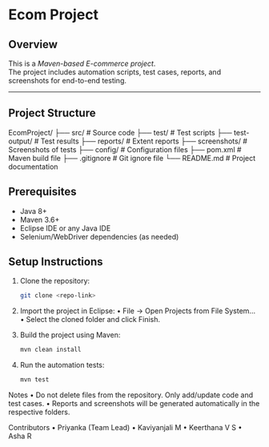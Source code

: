# Ecom Project

## Overview
This is a *Maven-based E-commerce project*.  
The project includes automation scripts, test cases, reports, and screenshots for end-to-end testing.

---

## Project Structure

EcomProject/
├── src/                  # Source code
├── test/                 # Test scripts
├── test-output/          # Test results
├── reports/              # Extent reports
├── screenshots/          # Screenshots of tests
├── config/               # Configuration files
├── pom.xml               # Maven build file
├── .gitignore            # Git ignore file
└── README.md             # Project documentation


## Prerequisites
- Java 8+  
- Maven 3.6+  
- Eclipse IDE or any Java IDE  
- Selenium/WebDriver dependencies (as needed)


## Setup Instructions
1. Clone the repository:
   ```bash
   git clone <repo-link>


2.	Import the project in Eclipse:
	•	File → Open Projects from File System…
	•	Select the cloned folder and click Finish.
3.	Build the project using Maven:

    ``` bash
    mvn clean install

4.	Run the automation tests:

    ```bash
    mvn test

Notes
	•	Do not delete files from the repository. Only add/update code and test cases.
	•	Reports and screenshots will be generated automatically in the respective folders.
 
Contributors
	•	Priyanka (Team Lead)
	•	Kaviyanjali M
	•	Keerthana V S
	•	Asha R

